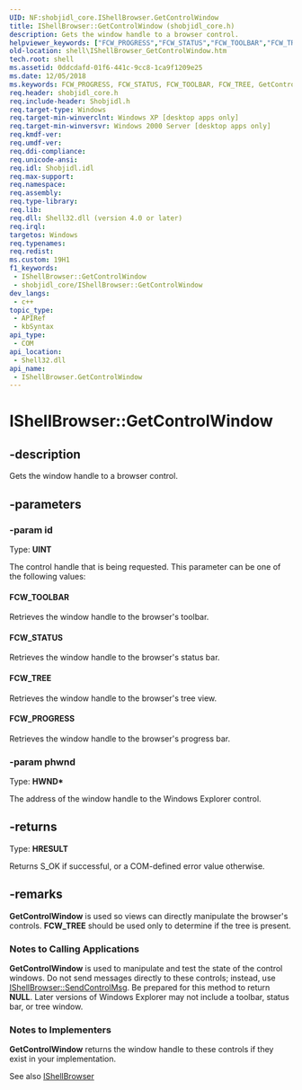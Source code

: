 ```yaml
---
UID: NF:shobjidl_core.IShellBrowser.GetControlWindow
title: IShellBrowser::GetControlWindow (shobjidl_core.h)
description: Gets the window handle to a browser control.
helpviewer_keywords: ["FCW_PROGRESS","FCW_STATUS","FCW_TOOLBAR","FCW_TREE","GetControlWindow","GetControlWindow method [Windows Shell]","GetControlWindow method [Windows Shell]","IShellBrowser interface","IShellBrowser interface [Windows Shell]","GetControlWindow method","IShellBrowser.GetControlWindow","IShellBrowser::GetControlWindow","_win32_IShellBrowser_GetControlWindow","shell.IShellBrowser_GetControlWindow","shobjidl_core/IShellBrowser::GetControlWindow"]
old-location: shell\IShellBrowser_GetControlWindow.htm
tech.root: shell
ms.assetid: 0ddcdafd-01f6-441c-9cc8-1ca9f1209e25
ms.date: 12/05/2018
ms.keywords: FCW_PROGRESS, FCW_STATUS, FCW_TOOLBAR, FCW_TREE, GetControlWindow, GetControlWindow method [Windows Shell], GetControlWindow method [Windows Shell],IShellBrowser interface, IShellBrowser interface [Windows Shell],GetControlWindow method, IShellBrowser.GetControlWindow, IShellBrowser::GetControlWindow, _win32_IShellBrowser_GetControlWindow, shell.IShellBrowser_GetControlWindow, shobjidl_core/IShellBrowser::GetControlWindow
req.header: shobjidl_core.h
req.include-header: Shobjidl.h
req.target-type: Windows
req.target-min-winverclnt: Windows XP [desktop apps only]
req.target-min-winversvr: Windows 2000 Server [desktop apps only]
req.kmdf-ver: 
req.umdf-ver: 
req.ddi-compliance: 
req.unicode-ansi: 
req.idl: Shobjidl.idl
req.max-support: 
req.namespace: 
req.assembly: 
req.type-library: 
req.lib: 
req.dll: Shell32.dll (version 4.0 or later)
req.irql: 
targetos: Windows
req.typenames: 
req.redist: 
ms.custom: 19H1
f1_keywords:
 - IShellBrowser::GetControlWindow
 - shobjidl_core/IShellBrowser::GetControlWindow
dev_langs:
 - c++
topic_type:
 - APIRef
 - kbSyntax
api_type:
 - COM
api_location:
 - Shell32.dll
api_name:
 - IShellBrowser.GetControlWindow
---
```


# IShellBrowser::GetControlWindow


## -description

Gets the window handle to a browser control.

## -parameters

### -param id

Type: <b>UINT</b>

The control handle that is being requested. This parameter can be one of the following values: 



#### FCW_TOOLBAR

Retrieves the window handle to the browser's toolbar.



#### FCW_STATUS

Retrieves the window handle to the browser's status bar.



#### FCW_TREE

Retrieves the window handle to the browser's tree view.



#### FCW_PROGRESS

Retrieves the window handle to the browser's progress bar.

### -param phwnd

Type: <b>HWND*</b>

The address of the window handle to the Windows Explorer control.

## -returns

Type: <b>HRESULT</b>

Returns S_OK if successful, or a COM-defined error value otherwise.

## -remarks

<b>GetControlWindow</b> is used so views can directly manipulate the browser's controls. <b>FCW_TREE</b> should be used only to determine if the tree is present.

<h3><a id="Notes_to_Calling_Applications"></a><a id="notes_to_calling_applications"></a><a id="NOTES_TO_CALLING_APPLICATIONS"></a>Notes to Calling Applications</h3>
<b>GetControlWindow</b> is used to manipulate and test the state of the control windows. Do not send messages directly to these controls; instead, use <a href="https://docs.microsoft.com/windows/desktop/api/shobjidl_core/nf-shobjidl_core-ishellbrowser-sendcontrolmsg">IShellBrowser::SendControlMsg</a>. Be prepared for this method to return <b>NULL</b>. Later versions of Windows Explorer may not include a toolbar, status bar, or tree window.

<h3><a id="Notes_to_Implementers"></a><a id="notes_to_implementers"></a><a id="NOTES_TO_IMPLEMENTERS"></a>Notes to Implementers</h3>
<b>GetControlWindow</b> returns the window handle to these controls if they exist in your implementation.

See also <a href="https://docs.microsoft.com/windows/desktop/api/shobjidl_core/nn-shobjidl_core-ishellbrowser">IShellBrowser</a>

